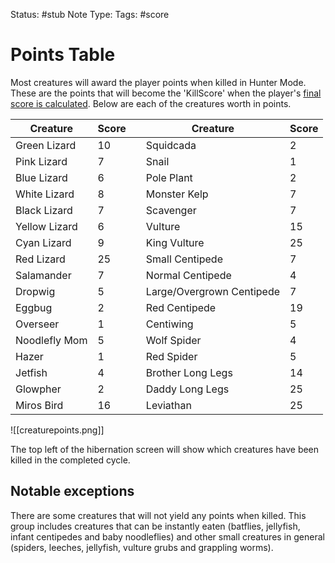 Status: #stub
Note Type: 
Tags: #score 
# Points Table
Most creatures will award the player points when killed in Hunter Mode. These are the points that will become the 'KillScore' when the player's [final score is calculated](scorecalculation). Below are each of the creatures worth in points.

|Creature      |Score  |  |Creature                 |Score  |
|--------------|-------|--|-------------------------|-------|
|Green Lizard  |10     |  |Squidcada                |2      |
|Pink Lizard   |7      |  |Snail                    |1      |
|Blue Lizard   |6      |  |Pole Plant               |2      |
|White Lizard  |8      |  |Monster Kelp             |7      |
|Black Lizard  |7      |  |Scavenger                |7      |
|Yellow Lizard |6      |  |Vulture                  |15     |
|Cyan Lizard   |9      |  |King Vulture             |25     |
|Red Lizard    |25     |  |Small Centipede          |7      |
|Salamander    |7      |  |Normal Centipede         |4      |
|Dropwig       |5      |  |Large/Overgrown Centipede|7      |
|Eggbug        |2      |  |Red Centipede            |19     |
|Overseer      |1      |  |Centiwing                |5      |
|Noodlefly Mom |5      |  |Wolf Spider              |4      |
|Hazer         |1      |  |Red Spider               |5      |
|Jetfish       |4      |  |Brother Long Legs        |14     |
|Glowpher      |2      |  |Daddy Long Legs          |25     |
|Miros Bird    |16     |  |Leviathan                |25     |

![[creaturepoints.png]]

The top left of the hibernation screen will show which creatures have been killed in the completed cycle.

## Notable exceptions
There are some creatures that will not yield any points when killed. This group includes creatures that can be instantly eaten (batflies, jellyfish, infant centipedes and baby noodleflies) and other small creatures in general (spiders, leeches, jellyfish, vulture grubs and grappling worms).
